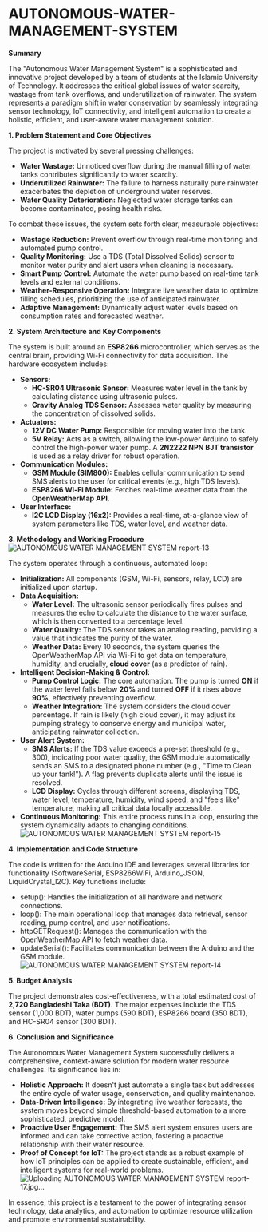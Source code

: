 # AUTONOMOUS-WATER-MANAGEMENT-SYSTEM
**Summary**

The "Autonomous Water Management System" is a sophisticated and innovative project developed by a team of students at the Islamic University of Technology. It addresses the critical global issues of water scarcity, wastage from tank overflows, and underutilization of rainwater. The system represents a paradigm shift in water conservation by seamlessly integrating sensor technology, IoT connectivity, and intelligent automation to create a holistic, efficient, and user-aware water management solution.

**1\. Problem Statement and Core Objectives**

The project is motivated by several pressing challenges:

- **Water Wastage:** Unnoticed overflow during the manual filling of water tanks contributes significantly to water scarcity.
- **Underutilized Rainwater:** The failure to harness naturally pure rainwater exacerbates the depletion of underground water reserves.
- **Water Quality Deterioration:** Neglected water storage tanks can become contaminated, posing health risks.

To combat these issues, the system sets forth clear, measurable objectives:

- **Wastage Reduction:** Prevent overflow through real-time monitoring and automated pump control.
- **Quality Monitoring:** Use a TDS (Total Dissolved Solids) sensor to monitor water purity and alert users when cleaning is necessary.
- **Smart Pump Control:** Automate the water pump based on real-time tank levels and external conditions.
- **Weather-Responsive Operation:** Integrate live weather data to optimize filling schedules, prioritizing the use of anticipated rainwater.
- **Adaptive Management:** Dynamically adjust water levels based on consumption rates and forecasted weather.

**2\. System Architecture and Key Components**

The system is built around an **ESP8266** microcontroller, which serves as the central brain, providing Wi-Fi connectivity for data acquisition. The hardware ecosystem includes:

- **Sensors:**
  - **HC-SR04 Ultrasonic Sensor:** Measures water level in the tank by calculating distance using ultrasonic pulses.
  - **Gravity Analog TDS Sensor:** Assesses water quality by measuring the concentration of dissolved solids.
- **Actuators:**
  - **12V DC Water Pump:** Responsible for moving water into the tank.
  - **5V Relay:** Acts as a switch, allowing the low-power Arduino to safely control the high-power water pump. A **2N2222 NPN BJT transistor** is used as a relay driver for robust operation.
- **Communication Modules:**
  - **GSM Module (SIM800):** Enables cellular communication to send SMS alerts to the user for critical events (e.g., high TDS levels).
  - **ESP8266 Wi-Fi Module:** Fetches real-time weather data from the **OpenWeatherMap API**.
- **User Interface:**
  - **I2C LCD Display (16x2):** Provides a real-time, at-a-glance view of system parameters like TDS, water level, and weather data.

**3\. Methodology and Working Procedure**
![AUTONOMOUS WATER MANAGEMENT SYSTEM report-13](https://github.com/user-attachments/assets/7279d473-2828-4f53-9f59-0041ab612bd7)

The system operates through a continuous, automated loop:

- **Initialization:** All components (GSM, Wi-Fi, sensors, relay, LCD) are initialized upon startup.
- **Data Acquisition:**
  - **Water Level:** The ultrasonic sensor periodically fires pulses and measures the echo to calculate the distance to the water surface, which is then converted to a percentage level.
  - **Water Quality:** The TDS sensor takes an analog reading, providing a value that indicates the purity of the water.
  - **Weather Data:** Every 10 seconds, the system queries the OpenWeatherMap API via Wi-Fi to get data on temperature, humidity, and crucially, **cloud cover** (as a predictor of rain).
- **Intelligent Decision-Making & Control:**
  - **Pump Control Logic:** The core automation. The pump is turned **ON** if the water level falls below **20%** and turned **OFF** if it rises above **90%**, effectively preventing overflow.
  - **Weather Integration:** The system considers the cloud cover percentage. If rain is likely (high cloud cover), it may adjust its pumping strategy to conserve energy and municipal water, anticipating rainwater collection.
- **User Alert System:**
  - **SMS Alerts:** If the TDS value exceeds a pre-set threshold (e.g., 300), indicating poor water quality, the GSM module automatically sends an SMS to a designated phone number (e.g., "Time to Clean up your tank!"). A flag prevents duplicate alerts until the issue is resolved.
  - **LCD Display:** Cycles through different screens, displaying TDS, water level, temperature, humidity, wind speed, and "feels like" temperature, making all critical data locally accessible.
- **Continuous Monitoring:** This entire process runs in a loop, ensuring the system dynamically adapts to changing conditions.
![AUTONOMOUS WATER MANAGEMENT SYSTEM report-15](https://github.com/user-attachments/assets/ee09a5ed-c16b-4c8e-8681-3c4958cf9968)

**4\. Implementation and Code Structure**

The code is written for the Arduino IDE and leverages several libraries for functionality (SoftwareSerial, ESP8266WiFi, Arduino_JSON, LiquidCrystal_I2C). Key functions include:

- setup(): Handles the initialization of all hardware and network connections.
- loop(): The main operational loop that manages data retrieval, sensor reading, pump control, and user notifications.
- httpGETRequest(): Manages the communication with the OpenWeatherMap API to fetch weather data.
- updateSerial(): Facilitates communication between the Arduino and the GSM module.
![AUTONOMOUS WATER MANAGEMENT SYSTEM report-14](https://github.com/user-attachments/assets/bb8a719a-8d4d-4bf4-98ef-84d0bda153c8)

**5\. Budget Analysis**

The project demonstrates cost-effectiveness, with a total estimated cost of **2,720 Bangladeshi Taka (BDT)**. The major expenses include the TDS sensor (1,000 BDT), water pumps (590 BDT), ESP8266 board (350 BDT), and HC-SR04 sensor (300 BDT).

**6\. Conclusion and Significance**

The Autonomous Water Management System successfully delivers a comprehensive, context-aware solution for modern water resource challenges. Its significance lies in:

- **Holistic Approach:** It doesn't just automate a single task but addresses the entire cycle of water usage, conservation, and quality maintenance.
- **Data-Driven Intelligence:** By integrating live weather forecasts, the system moves beyond simple threshold-based automation to a more sophisticated, predictive model.
- **Proactive User Engagement:** The SMS alert system ensures users are informed and can take corrective action, fostering a proactive relationship with their water resource.
- **Proof of Concept for IoT:** The project stands as a robust example of how IoT principles can be applied to create sustainable, efficient, and intelligent systems for real-world problems.
![Uploading AUTONOMOUS WATER MANAGEMENT SYSTEM report-17.jpg…]()

In essence, this project is a testament to the power of integrating sensor technology, data analytics, and automation to optimize resource utilization and promote environmental sustainability.
